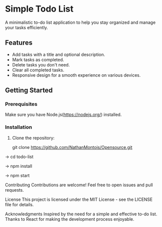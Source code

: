 # Simple Todo List

A minimalistic to-do list application to help you stay organized and manage your tasks efficiently.

## Features

- Add tasks with a title and optional description.
- Mark tasks as completed.
- Delete tasks you don't need.
- Clear all completed tasks.
- Responsive design for a smooth experience on various devices.

## Getting Started

### Prerequisites

Make sure you have Node.js(https://nodejs.org/) installed.

### Installation

1. Clone the repository:

   git clone https://github.com/NathanMontois/Opensource.git

→ cd todo-list

→ npm install

→ npm start

Contributing
Contributions are welcome! Feel free to open issues and pull requests.

License
This project is licensed under the MIT License - see the LICENSE file for details.

Acknowledgments
Inspired by the need for a simple and effective to-do list.
Thanks to React for making the development process enjoyable.
